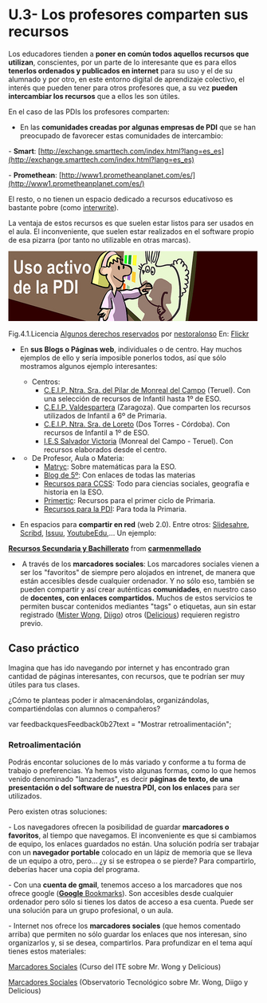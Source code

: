 # U.3- Los profesores comparten sus recursos

Los educadores tienden a **poner en común todos aquellos recursos que utilizan**, conscientes, por un parte de lo interesante que es para ellos **tenerlos ordenados y publicados en internet** para su uso y el de su alumnado y por otro, en este entorno digital de aprendizaje colectivo, el interés que pueden tener para otros profesores que, a su vez **pueden intercambiar los recursos** que a ellos les son útiles.

En el caso de las PDIs los profesores comparten:

*   En las **comunidades creadas por algunas empresas de PDI** que se han preocupado de favorecer estas comunidades de intercambio:

\- **Smart**: [http://exchange.smarttech.com/index.html?lang=es_es](http://exchange.smarttech.com/index.html?lang=es_es)

\- **Promethean**: [http://www1.prometheanplanet.com/es/](http://www1.prometheanplanet.com/es/)

El resto, o no tienen un espacio dedicado a recursos educativoso es bastante pobre (como [interwrite](http://www.artigraf.com/InterWrite/cire.htm#recursos_gwb)).

La ventaja de estos recursos es que suelen estar listos para ser usados en el aula. El inconveniente, que suelen estar realizados en el software propio de esa pizarra (por tanto no utilizable en otras marcas).


![uso_pdi](img/uso_pdi.jpg)


Fig.4.1.Licencia [Algunos derechos reservados](http://creativecommons.org/licenses/by-sa/2.0/ "Attribution-ShareAlike License") por [nestoralonso](http://www.flickr.com/photos/nestoralonso/) En: [Flickr](http://www.flickr.com/photos/nestoralonso/4338575646/sizes/m/in/photostream/)

*   En **sus Blogs o Páginas web**, individuales o de centro. Hay muchos ejemplos de ello y sería imposible ponerlos todos, así que sólo mostramos algunos ejemplo interesantes:
    *   Centros:
        *   [C.E.I.P. Ntra. Sra. del Pilar de Monreal del Campo](http://e-ducativa.catedu.es/44002152/sitio/index.cgi?wid_seccion=33&wid_item=29) (Teruel). Con una selección de recursos de Infantil hasta 1º de ESO.
        *   [C.E.I.P. Valdespartera](http://catedu.es/arablogs/blog.php?id_blog=1600) (Zaragoza). Que comparten los recursos utilizados de Infantil a 6º de Primaria.
        *   [C.E.I.P. Ntra. Sra. de Loreto](http://www.ceiploreto.es/) (Dos Torres - Córdoba). Con recursos de Infantil a 1º de ESO.
        *   [I.E.S Salvador Victoria](http://iesmonre.educa.aragon.es/) (Monreal del Campo - Teruel). Con recursos elaborados desde el centro.

*   *   De Profesor, Aula o Materia:
        *   [Matryc](http://catedu.es/matryc/index.php?option=com_content&view=article&id=53&Itemid=81): Sobre matemáticas para la ESO.
        *   [Blog de 5º](http://nuestroblogde5primaria.wordpress.com/): Con enlaces de todas las materias
        *   [Recursos para CCSS](http://contenidos.educarex.es/sama/2010/csociales_geografia_historia/index.html): Todo para ciencias sociales, geografía e historia en la ESO.
        *   [Primertic](http://www.catedu.es/arablogs/blog.php?id_blog=2143): Recursos para el primer ciclo de Primaria.
        *   [Recursos para la PDI](http://recursospdi.wordpress.com/): Para toda la Primaria.

*   En espacios para **compartir en red** (web 2.0). Entre otros: [Slidesahre](http://www.slideshare.net/?ss), [Scribd](http://es.scribd.com/), [Issuu](http://issuu.com/), [YoutubeEdu](https://www.youtube.com/education),... Un ejemplo:

**[Recursos Secundaria y Bachillerato](https://www.slideshare.net/carmenmellado/recursos-secundaria-y-bachillerato "Recursos Secundaria y Bachillerato")** from **[carmenmellado](http://www.slideshare.net/carmenmellado)**

*    A través de los **marcadores sociales**: Los marcadores sociales vienen a ser los "favoritos" de siempre pero alojados en intrenet, de manera que están accesibles desde cualquier ordenador. Y no sólo eso, también se pueden compartir y así crear auténticas **comunidades**, en nuestro caso de **docentes, con enlaces compartidos.** Muchos de estos servicios te permiten buscar contenidos mediantes "tags" o etiquetas, aun sin estar registrado ([Mister Wong](http://www.mister-wong.es/), [Diigo](https://www.diigo.com/search/)) otros ([Delicious](https://delicious.com/)) requieren registro previo.

## Caso práctico

Imagina que has ido navegando por internet y has encontrado gran cantidad de páginas interesantes, con recursos, que te podrían ser muy útiles para tus clases.

¿Cómo te planteas poder ir almacenándolas, organizándolas, compartiéndolas con alumnos o compañeros?

var feedbackquesFeedback0b27text = "Mostrar retroalimentación";

### Retroalimentación

Podrás encontar soluciones de lo más variado y conforme a tu forma de trabajo o preferencias. Ya hemos visto algunas formas, como lo que hemos venido denominado "lanzaderas", es decir **páginas de texto, de una presentación o del software de nuestra PDI, con los enlaces** para ser utilizados.

Pero existen otras soluciones:

\- Los navegadores ofrecen la posibilidad de guardar **marcadores o favoritos**, al tiempo que navegamos. El inconveniente es que si cambiamos de equipo, los enlaces guardados no están. Una solución podría ser trabajar con un **navegador portable** colocado en un lápiz de memoria que se lleva de un equipo a otro, pero... ¿y si se estropea o se pierde? Para compartirlo, deberías hacer una copia del programa.

\- Con una **cuenta de gmail**, tenemos acceso a los marcadores que nos ofrece google ([**Google** Bookmarks](https://www.google.es/bookmarks/?hl=es)). Son accesibles desde cualquier ordenador pero sólo si tienes los datos de acceso a esa cuenta. Puede ser una solución para un grupo profesional, o un aula.

\- Internet nos ofrece los **marcadores sociales** (que hemos comentado arriba) que permiten no sólo guardar los enlaces que nos interesan, sino organizarlos y, si se desea, compartirlos. Para profundizar en el tema aquí tienes estos materiales:

[Marcadores Sociales](http://www.ite.educacion.es/formacion/materiales/157/cd/m6_2_marcadores_sociales/index.html) (Curso del ITE sobre Mr. Wong y Delicious)

[Marcadores Sociales](http://recursostic.educacion.es/observatorio/web/es/internet/web-20/969-marcadores-sociales-mister-wong-diigo-y-delicious) (Observatorio Tecnológico sobre Mr. Wong, Diigo y Delicious)


